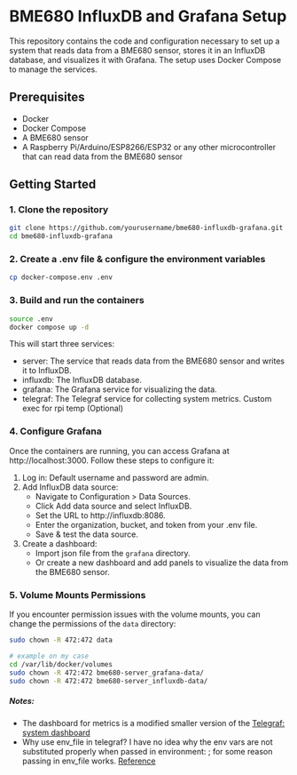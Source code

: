 # BME680 InfluxDB and Grafana Setup

This repository contains the code and configuration necessary to set up a system that reads data from a BME680 sensor, stores it in an InfluxDB database, and visualizes it with Grafana. The setup uses Docker Compose to manage the services.

## Prerequisites

- Docker
- Docker Compose
- A BME680 sensor
- A Raspberry Pi/Arduino/ESP8266/ESP32 or any other microcontroller that can read data from the BME680 sensor

## Getting Started

### 1. Clone the repository

```sh
git clone https://github.com/yourusername/bme680-influxdb-grafana.git
cd bme680-influxdb-grafana
```

### 2. Create a .env file & configure the environment variables

```sh
cp docker-compose.env .env
```

### 3. Build and run the containers
```sh
source .env
docker compose up -d
```
This will start three services:

- server: The service that reads data from the BME680 sensor and writes it to InfluxDB.
- influxdb: The InfluxDB database.
- grafana: The Grafana service for visualizing the data.
- telegraf: The Telegraf service for collecting system metrics. Custom exec for rpi temp (Optional)

### 4. Configure Grafana
Once the containers are running, you can access Grafana at http://localhost:3000. Follow these steps to configure it:

1. Log in: Default username and password are admin.
2. Add InfluxDB data source:
   - Navigate to Configuration > Data Sources.
   - Click Add data source and select InfluxDB.
   - Set the URL to http://influxdb:8086.
   - Enter the organization, bucket, and token from your .env file.
   - Save & test the data source.
3. Create a dashboard:
   - Import json file from the `grafana` directory.
   - Or create a new dashboard and add panels to visualize the data from the BME680 sensor.


### 5. Volume Mounts Permissions
If you encounter permission issues with the volume mounts, you can change the permissions of the `data` directory:

```sh
sudo chown -R 472:472 data

# example on my case
cd /var/lib/docker/volumes
sudo chown -R 472:472 bme680-server_grafana-data/
sudo chown -R 472:472 bme680-server_influxdb-data/
```


##### Notes:

- The dashboard for metrics is a modified smaller version of the [Telegraf: system dashboard](https://grafana.com/grafana/dashboards/928-telegraf-system-dashboard/)
- Why use env_file in telegraf? I have no idea why the env vars are not substituted properly when passed in environment: ;
for some reason passing in env_file works. [Reference](https://community.influxdata.com/t/telegraf-docker-container-and-env-file-etc-default-telegraf/20170)